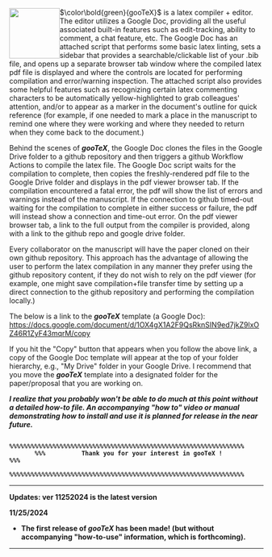 <p><img style="float: left;" src="https://github.com/user-attachments/assets/2a6b4c9d-e7f1-48bd-89c9-486153174ba2" height="100px"></p>

$\color\bold{green}{gooTeX}$ is a latex compiler + editor. The editor utilizes a Google Doc, providing all the useful associated built-in features such as edit-tracking, ability to comment, a chat feature, etc. The Google Doc has an attached script that performs some basic latex linting, sets a sidebar that provides a searchable/clickable list of your .bib file, and opens up a separate browser tab window where the compiled latex pdf file is displayed and where the controls are located for performing compilation and error/warning inspection.   The attached script also provides some helpful features such as recognizing certain latex commenting characters to be automatically yellow-highlighted to grab colleagues' attention, and/or to appear as a marker in the document's outline for quick reference (for example, if one needed to mark a place in the manuscript to remind one where they were working and where they needed to return when they come back to the document.)

Behind the scenes of <b><i>gooTeX</i></b>, the Google Doc clones the files in the Google Drive folder to a github repository and then triggers a github Workflow Actions to compile the latex file.  The Google Doc script waits for the compilation to complete, then copies the freshly-rendered pdf file to the Google Drive folder and displays in the pdf viewer browser tab.  If the compilation encountered a fatal error, the pdf will show the list of errors and warnings instead of the manuscript.  If the connection to github timed-out waiting for the compilation to complete in either success or failure, the pdf will instead show a connection and time-out error.  On the pdf viewer browser tab, a link to the full output from the compiler is provided, along with a link to the github repo and google drive folder. 

Every collaborator on the manuscript will have the paper cloned on their own github repository. This approach has the advantage of allowing the user to perform the latex compilation in any manner they prefer using the github repository content, if they do not wish to rely on the pdf viewer (for example, one might save compilation+file transfer time by setting up a direct connection to the github repository and performing the compilation locally.) 

The below is a link to the <b><i>gooTeX</i></b>  template (a Google Doc):
https://docs.google.com/document/d/1OX4gX1A2F9QsRknSIN9ed7jkZ9lxOZ46R1ZyF43mqrM/copy

If you hit the "Copy" button that appears when you follow the above link, a copy of the Google Doc template will appear at the top of your folder hierarchy, e.g., "My Drive" folder in your Google Drive. I recommend that you move the <b><i>gooTeX</i></b>  template into a designated folder for the paper/proposal that you are working on. 

<b><i>I realize that you probably won't be able to do much at this point without a detailed how-to file.  An accompanying "how to" video or manual demonstrating how to install and use it is planned for release in the near future.</i><b>


           %%%%%%%%%%%%%%%%%%%%%%%%%%%%%%%%%%%%%%%%%%%%%%%%%%%%%%%%%%%%%%%%%
           %%%          Thank you for your interest in gooTeX !          %%%
           %%%%%%%%%%%%%%%%%%%%%%%%%%%%%%%%%%%%%%%%%%%%%%%%%%%%%%%%%%%%%%%%%

- - - - - - - - - - - - - - - - - - - - - - - - - - - - - - - -
Updates: ver 11252024 is the latest version

11/25/2024
- The first release of <b><i>gooTeX</i></b>  has been made! (but without accompanying "how-to-use" information, which is forthcoming).
- - - - - - - - - - - - - - - - - - - - - - - - - - - - - - - -
